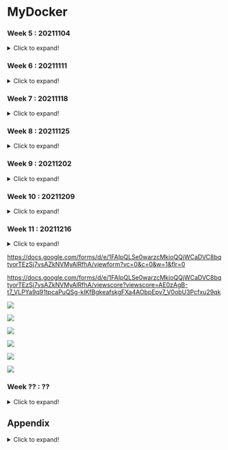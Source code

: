 # MyDocker

### Week 5 : 20211104

<details>
  <summary>Click to expand!</summary>

Form

https://docs.google.com/forms/d/e/1FAIpQLSe7askqcK5IQcE8ejKbBlCL7LkDAY_4N3QVm1uJJTfea1J-SQ/viewform?usp=sf_link

```shell
#!/bin/bash

docker pull nginx:1.20
docker pull redis:alpine3.14
docker pull hello-world
docker pull ubuntu
docker run -d --name indoc -p 8080:80 -p 8081:80 nginx:1.20 &
docker run -d --name dk -p 8082:6379 redis:alpine3.14  &
clear
echo "Please wait 10s for the environment setup..."
sleep 10s
echo ""
echo ""
echo "The test environment is ready! Please go to the quiz to start your test! Good luck!"
echo "Note: The quiz link should be sent to your email. Please contact Chance if you don't receive it. Thanks"
```

</details>

### Week 6 : 20211111

<details>
  <summary>Click to expand!</summary>

https://docs.google.com/forms/d/e/1FAIpQLSfwYtUy4sRGcKCLtSniodfM3Epka4leQu3LDv9K1Fg-OFLjQw/viewscore?viewscore=AE0zAgDjCpW4PNJUMEn6ShcOq5DK3d_gXGKiks5hPbCToXVuCWLZ4ExXYvY4DahB5eMyhOw

```shell
$ pwd
/root/dk-devops-review-quiz/week6-20211111
$ cat setup.sh
#!/bin/bash

docker pull nginx
docker pull redis
docker pull hello-world
docker pull ubuntu
docker run -d --name dk -p 8888:80 -v /usr/local/share:/tmp nginx &
docker run -d --name indoc -p 9999:6379 -p 7777:6378 redis &
clear
echo "Please wait 10s for the environment setup..."
sleep 10s
echo ""
echo ""
echo "The test environment is ready! Please go to the quiz to start your test! Good luck!"
echo "Note: The quiz link should be sent to your email. Please contact Chance if you don't receive it. Thanks"
```

![01.png](week6-20211111/01.png)

![02.png](week6-20211111/02.png)

![03.png](week6-20211111/03.png)

![04.png](week6-20211111/04.png)

</details>

### Week 7 : 20211118

<details>
  <summary>Click to expand!</summary>

https://docs.google.com/forms/d/e/1FAIpQLSdp8j9vBE0ah8Gt4sEUVKp67VwOEhVGCZTcI3Eq4WNxAzioVw/viewform?vc=0&c=0&w=1&flr=0

https://docs.google.com/forms/d/e/1FAIpQLSdp8j9vBE0ah8Gt4sEUVKp67VwOEhVGCZTcI3Eq4WNxAzioVw/viewscore?viewscore=AE0zAgAldjB2mYgCnKPUulcYS81cd0sdoeipA9keGTTZixQ8zo0RIbW-95pQwtZg__M0ly8

```dos
$ pwd
/root/dk-devops-review-quiz/week6-20211111
$ cat setup.sh
#!/bin/bash

docker pull nginx
docker pull redis
docker pull hello-world
docker pull ubuntu
echo "This is week7!" > /usr/local/share/hello.txt
docker run -d --name dk -p 8888:80 -v /usr/local/share:/tmp nginx &
docker run -d --name indoc -p 9999:6379 -p 7777:6378 redis &

clear
echo "Please wait 5s for the environment setup..."
sleep 5s
echo ""
echo ""
echo "The test environment is ready! Please go to the quiz to start your test! Good luck!"
echo "Note: The quiz link should be sent to your email. Please contact Chance if you don't receive it. Thanks"
```

![01.png](week7-20211118/01.png)

![02.png](week7-20211118/02.png)

![03.png](week7-20211118/03.png)

![04.png](week7-20211118/04.png)

```dos
docker start dk
docker exec -it dk cat /tmp/hello.txt
```

</details>

### Week 8 : 20211125

<details>
  <summary>Click to expand!</summary>

https://docs.google.com/forms/d/e/1FAIpQLSe0L8OxeNb1R1080r6U2rVLhNnYNFHI2l-6IGIKNnEhEvsxoQ/viewform?vc=0&c=0&w=1&flr=0

```dos
$ docker container run --help | grep name
      --domainname string              Container NIS domain name
  -h, --hostname string                Container host name
      --name string                    Assign a name to the container
      --pid string                     PID namespace to use
  -u, --user string                    Username or UID (format: <name|uid>[:<group|gid>])
      --userns string                  User namespace to use
      --uts string                     UTS namespace to use
$ docker container run -d --name nginx --hostname=webapp nginx
07408e9f51de83aff9bc6db7db661be2bc9939339c9e3a1fca264a35858df405
```

- no Do not automatically restart the container. (the default)
- on-failure[:max-retries] Restart the container if it exits due to an error, which manifests as a non-zero exit code. Optionally, limit the number of times the Docker daemon - attempts to restart the container using the :max-retries option.
- always Always restart the container if it stops. If it is manually stopped, it is restarted only when Docker daemon restarts or the container itself is manually restarted. (See - the second bullet listed in restart policy details)
- unless-stopped Similar to always, except that when the container is stopped (manually or otherwise), it is not restarted even after Docker daemon restarts.

```dos
$ docker container inspect dk | grep restart
$ docker container inspect dk | grep RestartPolicy
            "RestartPolicy": {
```

```dos
            "RestartPolicy": {
                "Name": "no",
                "MaximumRetryCount": 0
            },
```

The live restore option helps reduce container downtime due to daemon crashes, planned outages, or upgrades.

There are two ways to enable the live restore setting to keep containers alive when the daemon becomes unavailable. Only do one of the following.

- Add the configuration to the daemon configuration file. On Linux, this defaults to /etc/docker/daemon.json. On Docker Desktop for Mac or Docker Desktop for Windows, select the Docker icon from the task bar, then click Preferences -> Daemon -> Advanced.

  Use the following JSON to enable live-restore.

  ```json
  {
    "live-restore": true
  }
  ```

- Restart the Docker daemon. On Linux, you can avoid a restart (and avoid any downtime for your containers) by reloading the Docker daemon. If you use systemd, then use the command systemctl reload docker. Otherwise, send a SIGHUP signal to the dockerd process.

You can copy files out and then back into a container (even when the container is stopped):

```dos
docker cp $container_name:/path/in/container /path/on/host
```

```dos
docker cp /path/on/host $container_name:/path/in/container
```

```dos
-p 8080:80
Map TCP port 80 in the container to port 8080 on the Docker host.
```

Firewall iptables rules

Use -h option to display size in power of 1024 df -h /home/m

Use -H option to display sizes in power of 1000 df -H /home/m

```dos
$ df
Filesystem     1K-blocks    Used Available Use% Mounted on
udev              745936       0    745936   0% /dev
tmpfs             153172     712    152460   1% /run
/dev/vda1      247794676 8006136 227178236   4% /
tmpfs             765848       0    765848   0% /dev/shm
tmpfs               5120       0      5120   0% /run/lock
tmpfs             765848       0    765848   0% /sys/fs/cgroup
tmpfs             153172       0    153172   0% /run/user/0
overlay        247794676 8006136 227178236   4% /var/lib/docker/overlay/e200940260fed90eb832c4008e6ddf89f4a2dd03570953cea9771414c3cbeee7/merged
overlay        247794676 8006136 227178236   4% /var/lib/docker/overlay/1228229eda137029993387c037298199189cf3163ed4d8dae04a3fcdfcc03237/merged
overlay        247794676 8006136 227178236   4% /var/lib/docker/overlay/427f1061d256696cc5f8c4826face155d72b0b60f5bed486fcf229bd204c5955/merged
$ df -h
Filesystem      Size  Used Avail Use% Mounted on
udev            729M     0  729M   0% /dev
tmpfs           150M  712K  149M   1% /run
/dev/vda1       237G  7.7G  217G   4% /
tmpfs           748M     0  748M   0% /dev/shm
tmpfs           5.0M     0  5.0M   0% /run/lock
tmpfs           748M     0  748M   0% /sys/fs/cgroup
tmpfs           150M     0  150M   0% /run/user/0
overlay         237G  7.7G  217G   4% /var/lib/docker/overlay/e200940260fed90eb832c4008e6ddf89f4a2dd03570953cea9771414c3cbeee7/merged
overlay         237G  7.7G  217G   4% /var/lib/docker/overlay/1228229eda137029993387c037298199189cf3163ed4d8dae04a3fcdfcc03237/merged
overlay         237G  7.7G  217G   4% /var/lib/docker/overlay/427f1061d256696cc5f8c4826face155d72b0b60f5bed486fcf229bd204c5955/merged
$ df -H
Filesystem      Size  Used Avail Use% Mounted on
udev            764M     0  764M   0% /dev
tmpfs           157M  730k  157M   1% /run
/dev/vda1       254G  8.2G  233G   4% /
tmpfs           785M     0  785M   0% /dev/shm
tmpfs           5.3M     0  5.3M   0% /run/lock
tmpfs           785M     0  785M   0% /sys/fs/cgroup
tmpfs           157M     0  157M   0% /run/user/0
overlay         254G  8.2G  233G   4% /var/lib/docker/overlay/e200940260fed90eb832c4008e6ddf89f4a2dd03570953cea9771414c3cbeee7/merged
overlay         254G  8.2G  233G   4% /var/lib/docker/overlay/1228229eda137029993387c037298199189cf3163ed4d8dae04a3fcdfcc03237/merged
overlay         254G  8.2G  233G   4% /var/lib/docker/overlay/427f1061d256696cc5f8c4826face155d72b0b60f5bed486fcf229bd204c5955/merged
```

```dos
$ docker cp dk:/tmp/hello.txt /home
$ ls /home
hello.txt  packer
```

```dos
$ docker exec dk cat /tmp/hello.txt
This is week7!
$ docker exec -it dk echo "This is week9 now" >> /tmp/hello.txt
$ docker exec dk cat /tmp/hello.txt
This is week7!

$ cat /home/hello.txt
This is week7!
$ echo "This is week9 now" >> /home/hello.txt
$ cat /home/hello.txt
This is week7!
This is week9 now

$ docker cp /home/hello.txt dk:/tmp/hello.txt
$ docker exec dk cat /tmp/hello.txt
This is week7!
This is week9 now
```

```dos
docker exec dk bash -c "echo 'This is week9 now' >> /tmp/hello.txt "
docker container exec dk bash -c "echo 'This is week9 now' >> /tmp/hello.txt "
```

-c string If the -c option is present, then commands are read from string.

If there are arguments after the string, they are assigned to the positional parameters, starting with $0.

-v ~/nginxlogs:/var/log/nginx

sets up a bindmount volume that links the /var/log/nginx directory from inside the Nginx container to the ~/nginxlogs directory on the host machine.

Docker uses a : to split the host's path from the container path, and the host path always comes first.

```dos
docker run --name week9 -d -p 8080:80 -v /usr/local/share:/tmp nginx
docker container run --name week9 -d -p 8080:80 -v /usr/local/share:/tmp nginx
```

https://docs.google.com/forms/d/e/1FAIpQLSe0L8OxeNb1R1080r6U2rVLhNnYNFHI2l-6IGIKNnEhEvsxoQ/viewscore?viewscore=AE0zAgAqSi-YcDX_HF_XLDWThAInmx-IvD9HT9YMe4O2ba70Jv4Kc0tsv4bwO0adDMCfcc0

![01.png](week8-20211125/01.png)

![02.png](week8-20211125/02.png)

![03.png](week8-20211125/03.png)

![04.png](week8-20211125/04.png)

![05.png](week8-20211125/05.png)

</details>

### Week 9 : 20211202

<details>
  <summary>Click to expand!</summary>

To configure the Docker daemon using a JSON file, create a file at /etc/docker/daemon.json on Linux systems, or C:\ProgramData\docker\config\daemon.json on Windows. On MacOS go to the whale in the taskbar > Preferences > Daemon > Advanced.

Here's what the configuration file looks like:

```
{
  "debug": true,
  "tls": true,
  "tlscert": "/var/docker/server.pem",
  "tlskey": "/var/docker/serverkey.pem",
  "hosts": ["tcp://192.168.59.3:2376"]
}
```

As a default, Docker uses the json-file logging driver, which caches container logs as JSON internally.

The following example starts an Alpine container with the none logging driver.

```dos
docker run -it --log-driver none alpine ash
```

Docker installs two custom iptables chains named DOCKER-USER and DOCKER , and it ensures that incoming packets are always checked by these two chains first.

A private Docker registry allows you to share your custom base images within your organization, keeping a consistent, private, and centralized source of truth for the building blocks of your architecture.

Docker Hub is Docker's official cloud-based registry for Docker images. As you might expect, since Docker Hub is Docker's official registry, it is the default registry when you install Docker.

In reality, latest is used as the default tag when you haven't specified anything else.

Manage images

```dos
docker image
```

```dos
docker image COMMAND
```

List images

```dos
docker image ls
```

The default docker images will show all top level images, their repository and tags, and their size.

List the most recently created images

```dos
docker images
```

List images by name and tag -

```dos
docker images <string>
```

List all images in the "ls" repository

```dos
docker images ls
```

List the full length image IDs

```dos
$ docker images --no-trunc
REPOSITORY                 TAG                 IMAGE ID                                                                  CREATED             SIZE
redis                      latest              sha256:aea9b698d7d1d2fb22fe74868e27e767334b2cc629a8c6f9db8cc1747ba299fd   5 days ago          113MB
nginx                      latest              sha256:f652ca386ed135a4cbe356333e08ef0816f81b2ac8d0619af01e2b256837ed3e   6 days ago          141MB
ubuntu                     latest              sha256:ba6acccedd2923aee4c2acc6a23780b14ed4b8a5fa4e14e252a23b846df9b6c1   7 weeks ago         72.8MB
hello-world                latest              sha256:feb5d9fea6a5e9606aa995e879d862b825965ba48de054caab5ef356dc6b3412   2 months ago        13.3kB
mariadb                    10                  sha256:1b3986d60f138825865a5c22e19d877f0318d60e88383a0e2fb8baa05bd5a461   13 months ago       414MB
mariadb                    latest              sha256:1b3986d60f138825865a5c22e19d877f0318d60e88383a0e2fb8baa05bd5a461   13 months ago       414MB
redis                      <none>              sha256:62f1d3402b787aebcd74aaca5df9d5fe5e8fe4c0706d148a963c70d74a497e51   13 months ago       104MB
ubuntu                     <none>              sha256:d70eaf7277eada08fca944de400e7e4dd97b1262c06ed2b1011500caa4decaf1   13 months ago       72.9MB
mysql                      8                   sha256:db2b37ec6181ee1f367363432f841bf3819d4a9f61d26e42ac16e5bd7ff2ec18   13 months ago       545MB
mysql                      latest              sha256:db2b37ec6181ee1f367363432f841bf3819d4a9f61d26e42ac16e5bd7ff2ec18   13 months ago       545MB
alpine                     latest              sha256:d6e46aa2470df1d32034c6707c8041158b652f38d2a9ae3d7ad7e7532d22ebe0   13 months ago       5.57MB
postgres                   12                  sha256:492fb9ae4e7af4e4aa4169afd0cc8738034f0abd313f231f5f607c067fff4654   14 months ago       314MB
postgres                   latest              sha256:c96f8b6bc0d9f0277f118cf485a8c302e32cfe05e7d65f6e9a4c106679439d5e   14 months ago       314MB
mongo                      latest              sha256:ba0c2ff8d3620c0910832424efef02787214013b1c5b1d9dc9d87d638e2ceb71   14 months ago       492MB
weaveworks/scope           1.11.4              sha256:a082d48f0b3958355182fca79028d369312c10dee0390f1b163b54d9db3e2c33   2 years ago         78.5MB
quay.io/ansible/molecule   2.20                sha256:1171569d6ba4123db651b42a1b28f9735089384f3742977b5f493fe9134cc49a   2 years ago         704MB
```

stars

This example displays images with a name containing ‘busybox' and at least 3 stars:

```dos
$ docker search --filter stars=3 busybox
NAME                    DESCRIPTION                                     STARS               OFFICIAL            AUTOMATED
busybox                 Busybox base image.                             2415                [OK]
progrium/busybox                                                        70                                      [OK]
radial/busyboxplus      Full-chain, Internet enabled, busybox made f…   43                                      [OK]
yauritux/busybox-curl   Busybox with CURL                               16
arm32v7/busybox         Busybox base image.                             10
armhf/busybox           Busybox base image.                             6
odise/busybox-curl                                                      4                                       [OK]
arm64v8/busybox         Busybox base image.                             3
arm32v6/busybox         Busybox base image.                             3
aarch64/busybox         Busybox base image.                             3
```

```dos
$ docker image ls
REPOSITORY                 TAG                 IMAGE ID            CREATED             SIZE
redis                      latest              aea9b698d7d1        5 days ago          113MB
nginx                      latest              f652ca386ed1        6 days ago          141MB
$ docker image tag redis:latest redis:v1
$ docker image ls
REPOSITORY                 TAG                 IMAGE ID            CREATED             SIZE
redis                      latest              aea9b698d7d1        5 days ago          113MB
redis                      v1                  aea9b698d7d1        5 days ago          113MB
nginx                      latest              f652ca386ed1        6 days ago          141MB
```

Show docker disk usage

```dos
docker system df
```

```dos
$ docker system df
TYPE                TOTAL               ACTIVE              SIZE                RECLAIMABLE
Images              14                  3                   2.971GB             2.842GB (95%)
Containers          3                   2                   1.095kB             0B (0%)
Local Volumes       2                   2                   92B                 0B (0%)
Build Cache         0                   0                   0B                  0B
```

Run a command in a new container

```dos
docker run [OPTIONS] IMAGE [COMMAND] [ARG...]
```

```
--interactive , -i Keep STDIN open even if not attached
--tty , -t Allocate a pseudo-TTY
--name Assign a name to the container
--publish , -p Publish a container's port(s) to the host
--volume , -v Bind mount a volume
```

-p host-port:container-port

-v /host/folder:/container/directory

docker run -it --name apps -p 8088:80 -v /usr/local/:/tmp nginx:1.21.4

https://docs.google.com/forms/d/e/1FAIpQLSdxpyYUfiz7yNgU4gwOSEajESuOQuNqJIuVm0bBjwqoX04meg/viewform?vc=0&c=0&w=1&flr=0

https://docs.google.com/forms/d/e/1FAIpQLSdxpyYUfiz7yNgU4gwOSEajESuOQuNqJIuVm0bBjwqoX04meg/viewscore?viewscore=AE0zAgB97izg5ZY7H1u753KZ8mWHh7Yl0m7-X7PEVOLL5_M3-bUW9LQ-wC4sU23IQwZHw_Y

![](week9-20211202/01.png)

![](week9-20211202/02.png)

![](week9-20211202/03.png)

![](week9-20211202/04.png)

![](week9-20211202/05.png)

![](week9-20211202/06.png)

</details>

### Week 10 : 20211209

<details>
  <summary>Click to expand!</summary>

https://docs.google.com/forms/d/e/1FAIpQLSf784OyJslWcL79G32QRMgofJeyWotnwwDwuOv1l7spLAnHyA/viewform?vc=0&c=0&w=1&flr=0

https://docs.google.com/forms/d/e/1FAIpQLSf784OyJslWcL79G32QRMgofJeyWotnwwDwuOv1l7spLAnHyA/viewscore?viewscore=AE0zAgBT8mUD5F5D1NLRajiF_PvO_LlenlKqD9B5dpE_i2S3N1bXeFhqPlSRBo64lYsTHH0

```dos
$ docker run --name apps -p 8088:80 -v /usr/local:/tmp -d nginx:1.21.4
d81d274f95793d882898054c034c56f4ac7766e2b30702404be0e5e865baab20
```

```dos
$ docker exec dk bash -c "echo 'This is week11 now' > /tmp/week11.txt"
$ docker exec dk bash -c "cat /tmp/week11.txt"
This is week11 now
```

docker commit

Create a new image from a container's changes

```dos
docker commit [OPTIONS] CONTAINER [REPOSITORY[:TAG]]
```

```dos
$ docker ps
CONTAINER ID        IMAGE               COMMAND                  CREATED             STATUS              PORTS                                            NAMES
5029c0a6807a        nginx               "/docker-entrypoint.…"   11 minutes ago      Up 11 minutes       0.0.0.0:8888->80/tcp                             dk
10ea70f0bee9        redis               "docker-entrypoint.s…"   11 minutes ago      Up 11 minutes       0.0.0.0:7777->6378/tcp, 0.0.0.0:9999->6379/tcp   indoc
$ docker container commit dk mynginx
sha256:46f828c0d24c877a5e39f54a534d0facf7a1be407bc6e75db1393341851826bc
$ docker ps
CONTAINER ID        IMAGE               COMMAND                  CREATED             STATUS              PORTS                                            NAMES
5029c0a6807a        nginx               "/docker-entrypoint.…"   12 minutes ago      Up 12 minutes       0.0.0.0:8888->80/tcp                             dk
10ea70f0bee9        redis               "docker-entrypoint.s…"   12 minutes ago      Up 12 minutes       0.0.0.0:7777->6378/tcp, 0.0.0.0:9999->6379/tcp   indoc
```

docker export

Export a container's filesystem as a tar archive

```dos
 docker export [OPTIONS] CONTAINER
```

```dos
$ docker image list
REPOSITORY                 TAG                 IMAGE ID            CREATED             SIZE
mynginx                    latest              46f828c0d24c        10 minutes ago      141MB
redis                      latest              aea9b698d7d1        12 days ago         113MB
$ docker image save mynginx -o mynginx.tar
$
```

By default, Docker will use /var/lib/docker/tmp for it's temporary directory. This can be overridden with the DOCKER_TMP environment variable for the docker daemon.

Git URLs accept context configuration in their fragment section, separated by a colon (:). The first part represents the reference that Git will check out, and can be either a branch, a tag, or a remote reference. The second part represents a subdirectory inside the repository that will be used as a build context.

For example, run this command to use a directory called docker in the branch container:

```
 docker build https://github.com/docker/rootfs.git#container:docker
```

![](week10-20211209/01.png)

![](week10-20211209/02.png)

![](week10-20211209/03.png)

![](week10-20211209/04.png)

![](week10-20211209/05.png)

![](week10-20211209/06.png)

</details>

### Week 11 : 20211216

<details>
  <summary>Click to expand!</summary>

COPY takes in a src and destination. It only lets you copy in a local or directory from your host (the machine-building the Docker image) into the Docker image itself.

COPY <src> <dest>

ADD lets you do that too, but it also supports 2 other sources. First, you can use a URL instead of a local file/directory. Secondly, you can extract tar from the source directory into the destination.

ADD <src> <dest>

In most cases, if you're using a URL, you download a zip file and then use the RUN command to extract it. However, you might as well just use RUN and curl instead of ADD here, so you chain everything into 1 RUN command to make a smaller Docker image.

The CMD command we saw earlier followed the Shell syntax:

CMD executable parameter1 parameter2

However, it is better practice to use the JSON array format:

CMD ["executable", "parameter1", "parameter2"]

The ENTRYPOINT or CMD that you specify in your Dockerfile identify the default executable for your image. However, the user has the option to override either of these values at run time.

The default ENTRYPOINT can be similarly overridden but it requires the use of the --entrypoint flag:

$ docker run --entrypoint hostname demo
075a2fa95ab7

You can achieve this same thing with CMD, but the use of ENTRYPOINT sends a strong message that this container is only intended to run this one command.

Combining ENTRYPOINT and CMD allows you to specify the default executable for your image while also providing default arguments to that executable which may be overridden by the user. Let's look at an example:

```
FROM ubuntu:trusty
ENTRYPOINT ["/bin/ping","-c","3"]
CMD ["localhost"]
```

```
$ docker build -t ping .
...

$ docker run ping
PING localhost (127.0.0.1) 56(84) bytes of data.
64 bytes from localhost (127.0.0.1): icmp_seq=1 ttl=64 time=0.025 ms
64 bytes from localhost (127.0.0.1): icmp_seq=2 ttl=64 time=0.038 ms
64 bytes from localhost (127.0.0.1): icmp_seq=3 ttl=64 time=0.051 ms

--- localhost ping statistics ---
3 packets transmitted, 3 received, 0% packet loss, time 1999ms
rtt min/avg/max/mdev = 0.025/0.038/0.051/0.010 ms

$ docker ps -l
CONTAINER ID IMAGE COMMAND CREATED
82df66a2a9f1 ping:latest "/bin/ping -c 3 localhost" 6 seconds ago
```

When both an ENTRYPOINT and CMD are specified, the CMD string(s) will be appended to the ENTRYPOINT in order to generate the container's command string. Remember that the CMD value can be easily overridden by supplying one or more arguments to `docker run` after the name of the image. In this case we could direct our ping to a different host by doing something like this:

```
$ docker run ping docker.io
PING docker.io (162.242.195.84) 56(84) bytes of data.
64 bytes from 162.242.195.84: icmp_seq=1 ttl=61 time=76.7 ms
64 bytes from 162.242.195.84: icmp_seq=2 ttl=61 time=81.5 ms
64 bytes from 162.242.195.84: icmp_seq=3 ttl=61 time=77.8 ms

--- docker.io ping statistics ---
3 packets transmitted, 3 received, 0% packet loss, time 2003ms
rtt min/avg/max/mdev = 76.722/78.695/81.533/2.057 ms

$ docker ps -l --no-trunc
CONTAINER ID IMAGE COMMAND CREATED
0d739d5ea4e5 ping:latest "/bin/ping -c 3 docker.io" 51 seconds ago
```

Advantages of Multi-Stage Builds

Multi-stage builds let you create complex build routines with a single Dockerfile.

With multi-stage builds, our entire build system can be contained in a single file. You don't need any wrapper scripts to take your project from raw codebase to final application image.

```
$ docker image --help

Usage:  docker image COMMAND

Manage images

Commands:
  build       Build an image from a Dockerfile
  history     Show the history of an image
  import      Import the contents from a tarball to create a filesystem image
  inspect     Display detailed information on one or more images
  load        Load an image from a tar archive or STDIN
  ls          List images
  prune       Remove unused images
  pull        Pull an image or a repository from a registry
  push        Push an image or a repository to a registry
  rm          Remove one or more images
  save        Save one or more images to a tar archive (streamed to STDOUT by default)
  tag         Create a tag TARGET_IMAGE that refers to SOURCE_IMAGE
```

docker export is used to export the container's file system into a tar file. it doesn't export any volumes associated with it.

// export it to a tar file
docker export <containerid> ubuntulatest.tar

docker export --output="ubuntulat.tar" <containerid>

docker save is used to save one or more images into a tar file.

// save both images into tar file
docker save buysbox ubuntu > twoimages.tar

save and export are both used for sharing tar files. But, save is used for images and can save multiple images into a tar file with all the layers and history. export is used for containers without any history or layers.

docker import is used with tarballs which are exported and docker load is used with tarballs which are saved with save command.

```dos
$ docker images
REPOSITORY                 TAG                 IMAGE ID            CREATED             SIZE
redis                      latest              7614ae9453d1        27 hours ago        113MB
nginx                      latest              f6987c8d6ed5        37 hours ago        141MB
ubuntu                     latest              ba6acccedd29        2 months ago        72.8MB
$ docker image save ubuntu -o u.tar
$
$ docker ps
CONTAINER ID        IMAGE               COMMAND                  CREATED             STATUS              PORTS                                            NAMES
299d6c01f56b        nginx               "/docker-entrypoint.…"   9 minutes ago       Up 9 minutes        0.0.0.0:8888->80/tcp                             dk
f01773523671        redis               "docker-entrypoint.s…"   9 minutes ago       Up 9 minutes        0.0.0.0:7777->6378/tcp, 0.0.0.0:9999->6379/tcp   indoc
$ docker export 29 > n.tar
$ ls -l
total 825288
drwxr-xr-x 10 root root      4096 Dec 22 15:56 dk-devops-review-quiz
-rw-------  1 root root 550619648 Dec 22 15:56 mysql.tar
-rw-r--r--  1 root root 144015360 Dec 22 16:06 n.tar
-rw-------  1 root root 150448128 Dec 22 16:05 u.tar
```

Dockefiel ADD

If <src> is a local tar archive in a recognized compression format (identity, gzip, bzip2 or xz) then it is unpacked as a directory.

Resources from remote URLs are not decompressed.

The ADD directive will unpack the .gz automatically on build.

FROM nginx:stable
COPY ~/dk-devops-review-quiz/week11-20211216/index.html /usr/share/nginx/html/

docker build -t week11:v1.0 .

docker run -p 80:80 -d week11:v1.0

</details>

https://docs.google.com/forms/d/e/1FAIpQLSe0warzcMkioQQjWCaDVC8bqtyorTEzSj7vsAZkNVMyAlRfhA/viewform?vc=0&c=0&w=1&flr=0

https://docs.google.com/forms/d/e/1FAIpQLSe0warzcMkioQQjWCaDVC8bqtyorTEzSj7vsAZkNVMyAlRfhA/viewscore?viewscore=AE0zAgB-t7_VLPYa9q91tpcaPuQSg-klKfBgkeafskgFXa4AObpEpv7_V0obU3Pcfxu29qk

![](week11-20211216/01.png)

![](week11-20211216/02.png)

![](week11-20211216/03.png)

![](week11-20211216/04.png)

![](week11-20211216/05.png)

![](week11-20211216/06.png)

### Week ?? : ??

<details>
  <summary>Click to expand!</summary>

</details>

## Appendix

<details>
  <summary>Click to expand!</summary>

### 打卡

https://docs.google.com/spreadsheets/d/1ycnDY6OF1UFTYxSq2lWlQo0y-g6Ozko1KRAQysBQOPg/edit#gid=0

- Chance chance.chen21@gmail.com
- Tony taixue@gmail.com
- Liza Lin lizalin09@gmail.com
- 戎 Roger rogerrwh.work@gmail.com
- Ben Li benli888@hotmail.com
- Angie Fang angiefang@yahoo.com
- Eric eyoonltd@gmail.com
- Brian briansu2004@hotmail.com
- Leo liu leoliu20140212@gmail.com
- Bin Yu yubin.on.ca@gmail.com
- ...

### Terraform test

https://docs.google.com/document/d/1pLFx39SwgsrhuCEjRMDnUxQlW3C44MB9bNVH_CzeAv0/edit

</details>
